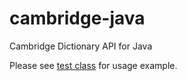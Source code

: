 cambridge-java
==============

Cambridge Dictionary API for Java

Please see [test class](src/test/java/me/shakiba/cambridge/CambridgeAPI1Test.java) for usage example.